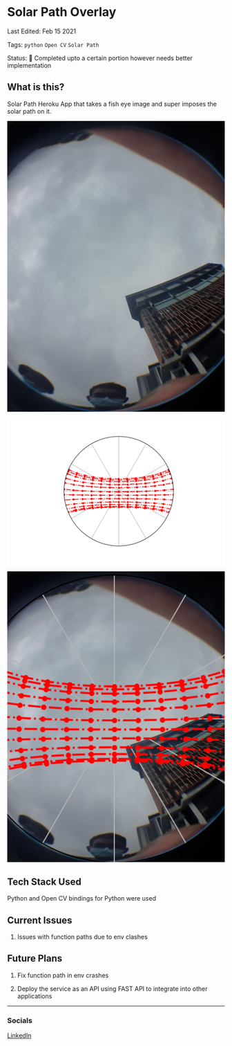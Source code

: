 # Solar Path Overlay

Last Edited: Feb 15 2021

Tags: `python` `Open CV` `Solar Path`

Status: 🔴 Completed upto a certain portion however needs better implementation

## What is this?

Solar Path Heroku App that takes a fish eye image and super imposes the solar path on it.

![Input image with coordinates](test_pics/blob2.jpg)

![Generated Solar Path based on Lat and Longitude](test_pics/graphed.png)

![COmbined Solar Path overlay](test_pics/combined.png)


## Tech Stack Used

Python and Open CV bindings for Python were used

## Current Issues

1. Issues with function paths due to env clashes
  

## Future Plans

1. Fix function path in env crashes
  
2. Deploy the service as an API using FAST API to integrate into other applications
  

---

### Socials

[LinkedIn](https://www.linkedin.com/in/ibrahimizdhanofficial/)
